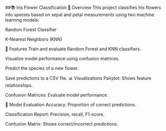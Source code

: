   ##📚 Iris Flower Classification
📝 Overview
This project classifies Iris flowers into species based on sepal and petal measurements using two machine learning models:

Random Forest Classifier

K-Nearest Neighbors (KNN)

  🚀 Features
Train and evaluate Random Forest and KNN classifiers.

Visualize model performance using confusion matrices.

Predict the species of a new flower.

Save predictions to a CSV file.
  📊 Visualizations
Pairplot: Shows feature relationships.

Confusion Matrices: Evaluate model performance.

  📄 Model Evaluation
Accuracy: Proportion of correct predictions.

Classification Report: Precision, recall, F1-score.

Confusion Matrix: Shows correct/incorrect predictions.
